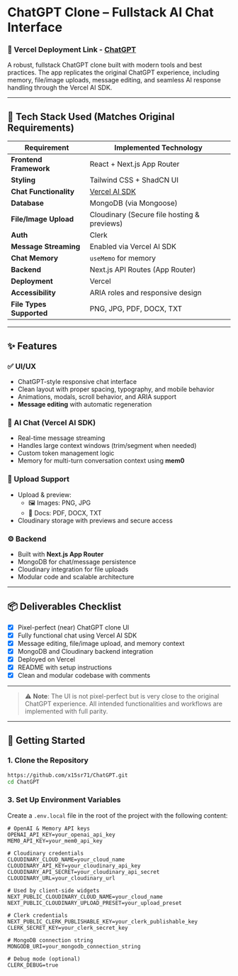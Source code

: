 # ChatGPT Clone – Fullstack AI Chat Interface

### 🚀 Vercel Deployment Link  - [ChatGPT](https://chatgpt-ui-back.vercel.app/)


A robust, fullstack ChatGPT clone built with modern tools and best practices. The app replicates the original ChatGPT experience, including memory, file/image uploads, message editing, and seamless AI response handling through the Vercel AI SDK.


---

## 🧱 Tech Stack Used (Matches Original Requirements)

| Requirement                      | Implemented Technology                          |
|----------------------------------|--------------------------------------------------|
| **Frontend Framework**           | React + Next.js App Router                      |
| **Styling**                      | Tailwind CSS + ShadCN UI                        |
| **Chat Functionality**           | [Vercel AI SDK](https://sdk.vercel.ai)          |
| **Database**                     | MongoDB (via Mongoose)                         |
| **File/Image Upload**            | Cloudinary (Secure file hosting & previews)     |
| **Auth**                        | Clerk                     |
| **Message Streaming**            | Enabled via Vercel AI SDK                       |
| **Chat Memory**                  | `useMemo` for memory  |
| **Backend**                      | Next.js API Routes (App Router)                 |
| **Deployment**                   | Vercel                                          |
| **Accessibility**                | ARIA roles and responsive design                |
| **File Types Supported**         | PNG, JPG, PDF, DOCX, TXT                        |

---

## ✨ Features

### ✅ UI/UX
- ChatGPT-style responsive chat interface
- Clean layout with proper spacing, typography, and mobile behavior
- Animations, modals, scroll behavior, and ARIA support
- **Message editing** with automatic regeneration

### 🧠 AI Chat (Vercel AI SDK)
- Real-time message streaming
- Handles large context windows (trim/segment when needed)
- Custom token management logic
- Memory for multi-turn conversation context using **mem0**

### 📁 Upload Support
- Upload & preview:
  - 🖼️ Images: PNG, JPG
  - 📄 Docs: PDF, DOCX, TXT
- Cloudinary storage with previews and secure access

### ⚙️ Backend
- Built with **Next.js App Router**
- MongoDB for chat/message persistence
- Cloudinary integration for file uploads
- Modular code and scalable architecture

---

## 📦 Deliverables Checklist

- [x] Pixel-perfect (near) ChatGPT clone UI
- [x] Fully functional chat using Vercel AI SDK
- [x] Message editing, file/image upload, and memory context
- [x] MongoDB and Cloudinary backend integration
- [x] Deployed on Vercel
- [x] README with setup instructions
- [x] Clean and modular codebase with comments

---

> ⚠️ **Note**: The UI is not pixel-perfect but is very close to the original ChatGPT experience. All intended functionalities and workflows are implemented with full parity.
---


## 🚀 Getting Started

### 1. Clone the Repository

```bash
https://github.com/x15sr71/ChatGPT.git
cd ChatGPT
```


### 3. Set Up Environment Variables

Create a `.env.local` file in the root of the project with the following content:
```
# OpenAI & Memory API keys
OPENAI_API_KEY=your_openai_api_key
MEM0_API_KEY=your_mem0_api_key

# Cloudinary credentials
CLOUDINARY_CLOUD_NAME=your_cloud_name
CLOUDINARY_API_KEY=your_cloudinary_api_key
CLOUDINARY_API_SECRET=your_cloudinary_api_secret
CLOUDINARY_URL=your_cloudinary_url

# Used by client-side widgets
NEXT_PUBLIC_CLOUDINARY_CLOUD_NAME=your_cloud_name
NEXT_PUBLIC_CLOUDINARY_UPLOAD_PRESET=your_upload_preset

# Clerk credentials
NEXT_PUBLIC_CLERK_PUBLISHABLE_KEY=your_clerk_publishable_key
CLERK_SECRET_KEY=your_clerk_secret_key

# MongoDB connection string
MONGODB_URI=your_mongodb_connection_string

# Debug mode (optional)
CLERK_DEBUG=true
```



